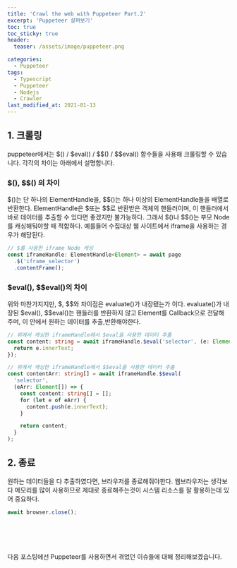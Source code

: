 ```yaml
---
title: 'Crawl the web with Puppeteer Part.2'
excerpt: 'Puppeteer 살펴보기'
toc: true
toc_sticky: true
header:
  teaser: /assets/image/puppeteer.png

categories:
  - Puppeteer
tags:
  - Typescript
  - Puppeteer
  - Nodejs
  - Crawler
last_modified_at: 2021-01-13
---
```


## 1. 크롤링

puppeteer에서는 &#36;() / &#36;eval() / &#36;&#36;() / &#36;&#36;eval() 함수들을 사용해 크롤링할 수 있습니다. 각각의 차이는 아래에서 설명합니다.

### $(), $$() 의 차이

&#36;()는 단 하나의 ElementHandle을, &#36;&#36;()는 하나 이상의 ElementHandle들을 배열로 반환한다.
ElementHandle은 $또는 $$로 반환받은 객체의 핸들러이며, 이 핸들러에서 바로 데이터를 추출할 수 있다면 좋겠지만 불가능하다.
그래서 &#36;()나 &#36;&#36;()는 부모 Node를 캐싱해둬야할 때 적합하다. 예를들어 수집대상 웹 사이트에서 iframe을 사용하는 경우가 해당된다.

```ts
// $를 사용한 iframe Node 캐싱
const iframeHandle: ElementHandle<Element> = await page
  .$('iframe_selector')
  .contentFrame();
```

### $eval(), $$eval()의 차이

위와 마찬가지지만, &#36;, &#36;&#36;와 차이점은 evaluate()가 내장됐는가 이다.
evaluate()가 내장된 &#36;eval(), &#36;&#36;eval()는 핸들러를 반환하지 않고 Element를 Callback으로 전달해주며, 이 안에서 원하는 데이터를 추출,반환해야한다.

```ts
// 위에서 캐싱한 iframeHandle에서 $eval을 사용한 데이터 추출
const content: string = await iframeHandle.$eval('selector', (e: Element) => {
  return e.innerText;
});

// 위에서 캐싱한 iframeHandle에서 $$eval을 사용한 데이터 추출
const contentArr: string[] = await iframeHandle.$$eval(
  'selector',
  (eArr: Element[]) => {
    const content: string[] = [];
    for (let e of eArr) {
      content.push(e.innerText);
    }

    return content;
  }
);
```

## 2. 종료

원하는 데이터들을 다 추출하였다면, 브라우저를 종료해줘야한다. 웹브라우저는 생각보다 메모리를 많이 사용하므로 제대로 종료해주는것이 시스템 리소스를 잘 활용하는데 있어 중요하다.

```ts
await browser.close();
```

<br/>
<br/>
<br/>
<br/>
다음 포스팅에선 Puppeteer를 사용하면서 겪었던 이슈들에 대해 정리해보겠습니다.

